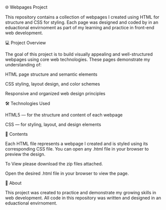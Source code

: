 🌐 Webpages Project

This repository contains a collection of webpages I created using HTML for structure and CSS for styling. Each page was designed and coded by in an eduactional envirnoment as part of my learning and practice in front-end web development.

💻 Project Overview

The goal of this project is to build visually appealing and well-structured webpages using core web technologies. These pages demonstrate my understanding of:

HTML page structure and semantic elements

CSS styling, layout design, and color schemes

Responsive and organized web design principles

🛠️ Technologies Used

HTML5 — for the structure and content of each webpage

CSS — for styling, layout, and design elements

📂 Contents

Each HTML file represents a webpage I created and is styled using its corresponding CSS file. You can open any .html file in your browser to preview the design.

To View please download the zip files attached.

Open the desired .html file in your browser to view the page.

🙌 About

This project was created to practice and demonstrate my growing skills in web development. All code in this repository was written and designed in an eduactional envirnoment.
